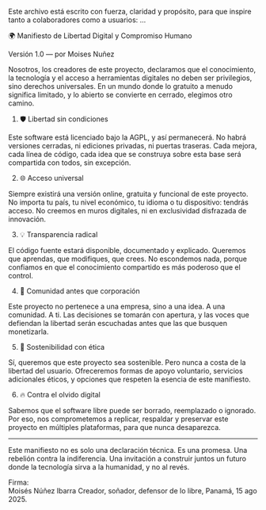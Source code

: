  Este archivo está escrito con fuerza, claridad y propósito, para que inspire tanto a colaboradores como a usuarios:
...

🌍 Manifiesto de Libertad Digital y Compromiso Humano

Versión 1.0 — por Moises Nuñez

Nosotros, los creadores de este proyecto, declaramos que el conocimiento, la tecnología y el acceso a herramientas digitales no deben ser privilegios, sino derechos universales. En un mundo donde lo gratuito a menudo significa limitado, y lo abierto se convierte en cerrado, elegimos otro camino.

1. 🛡️ Libertad sin condiciones

Este software está licenciado bajo la AGPL, y así permanecerá. No habrá versiones cerradas, ni ediciones privadas, ni puertas traseras. Cada mejora, cada línea de código, cada idea que se construya sobre esta base será compartida con todos, sin excepción.

2. 🌐 Acceso universal

Siempre existirá una versión online, gratuita y funcional de este proyecto. No importa tu país, tu nivel económico, tu idioma o tu dispositivo: tendrás acceso. No creemos en muros digitales, ni en exclusividad disfrazada de innovación.

3. 💡 Transparencia radical

El código fuente estará disponible, documentado y explicado. Queremos que aprendas, que modifiques, que crees. No escondemos nada, porque confiamos en que el conocimiento compartido es más poderoso que el control.

4. 🤝 Comunidad antes que corporación

Este proyecto no pertenece a una empresa, sino a una idea. A una comunidad. A ti. Las decisiones se tomarán con apertura, y las voces que defiendan la libertad serán escuchadas antes que las que busquen monetizarla.

5. 💸 Sostenibilidad con ética

Sí, queremos que este proyecto sea sostenible. Pero nunca a costa de la libertad del usuario. Ofreceremos formas de apoyo voluntario, servicios adicionales éticos, y opciones que respeten la esencia de este manifiesto.

6. 🔥 Contra el olvido digital

Sabemos que el software libre puede ser borrado, reemplazado o ignorado. Por eso, nos comprometemos a replicar, respaldar y preservar este proyecto en múltiples plataformas, para que nunca desaparezca.

---

Este manifiesto no es solo una declaración técnica. Es una promesa. Una rebelión contra la indiferencia. Una invitación a construir juntos un futuro donde la tecnología sirva a la humanidad, y no al revés.

Firma:  
Moisés Núñez Ibarra
Creador, soñador, defensor de lo libre,
Panamá, 15 ago 2025.